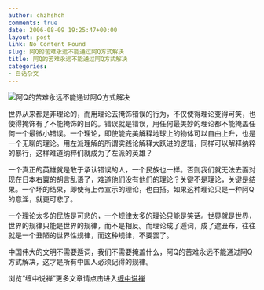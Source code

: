 ```yaml
---
author: chzhshch
comments: true
date: 2006-08-09 19:25:47+00:00
layout: post
link: No Content Found
slug: 阿Q的苦难永远不能通过阿Q方式解决
title: 阿Q的苦难永远不能通过阿Q方式解决
categories:
- 白话杂文
---
```


			

![阿Q的苦难永远不能通过阿Q方式解决](http://simg.sinajs.cn/blog7style/images/common/sg_trans.gif)

                                                                    

                                                                    

   世界从来都是非理论的，而用理论去掩饰错误的行为，不仅使得理论变得可笑，也使得掩饰有了不能掩饰的目的。错误就是错误，用任何最美妙的理论都不能掩盖任何一个最微小错误。一个理论，即使能完美解释地球上的物体可以自由上升，也是一个无聊的理论。用左派理解的所谓实践论解释大跃进的逻辑，同样可以解释纳粹的暴行，这样难道纳粹们就成为了左派的英雄？  
  
  一个真正的英雄就是敢于承认错误的人，一个民族也一样。否则我们就无法去面对现在日本右翼的胡言乱语了，难道他们没有他们的理论？关键不是理论，关键是结果。一个坏的结果，即使有上帝宣示的理论，也白搭。如果这种理论只是一种阿Q的意淫，就更可悲了。  
  
   一个理论太多的民族是可悲的，一个规律太多的理论只能是笑话。世界就是世界，世界的规律只能是世界的规律，而不是相反。而理论成了遁词，成了遮丑布，往往就是一个丑陋的世界性规律，而这种规律，不要罢了。  
  
   中国伟大的文明不需要遁词，我们不需要掩盖什么，阿Q的苦难永远不能通过阿Q方式解决，这才是所有中国人必须记得的规律。

浏览“缠中说禅”更多文章请点击进入[缠中说禅](http://blog.sina.com.cn/m/chzhshch)  


